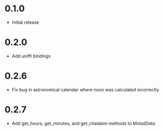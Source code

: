 # 0.1.0

- Initial release

# 0.2.0

- Add uniffi bindings
  
# 0.2.6

- Fix bug in astronomical calendar where noon was calculated incorrectly

# 0.2.7

- Add get_hours, get_minutes, and get_chalakim methods to MoladData